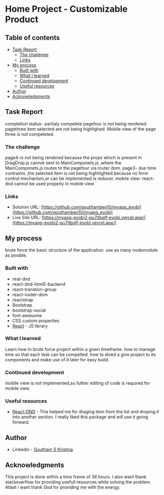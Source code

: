# Home Project - Customizable Product

## Table of contents

- [Task Report](#taskreport)
  - [The challenge](#the-challenge)
  - [Links](#links)
- [My process](#my-process)
  - [Built with](#built-with)
  - [What I learned](#what-i-learned)
  - [Continued development](#continued-development)
  - [Useful resources](#useful-resources)
- [Author](#author)
- [Acknowledgments](#acknowledgments)

## Task Report
completion status- partialy compelete
pagefour is not being rendered.
pagethree item selected are not being highlighed.
Mobile view of the page three is not compeleted.

### The challenge
page4-is not being rendered because the props which is present in DragDrop.js cannot sent to MainComponets.js ,where the MainComponets.js routes to the pagefour via router dom.
page3- due time contraints ,the selected item is not being hightlighted because no form control mechanism,or can be implemented is reducer.
mobile view: react-dnd cannot be used properly in mobile view 
### Links

- Solution URL: [https://github.com/gouthamben10/myapp_evobi](https://github.com/gouthamben10/myapp_evobi)
- Live Site URL: [https://myapp-evobi2-pu7itbqlf-evobi.vercel.app/](https://myapp-evobi2-pu7itbqlf-evobi.vercel.app/)

## My process
brute force the basic structure of the application.
use as many nodemodule as posible.
### Built with
- reat-dnd
- react-dnd-html5-backend
- react-transtion-group
- react-router-dom
- reactstrap
- Bootstrap
- bootstrap-social
- font-awesome
- CSS custom properties
- [React](https://reactjs.org/) - JS library


### What I learned

Learn how to brute force project within a given timeframe.
how to manage time so that each task can be compelted.
how to dived a give project to its components and make use of it later for easy build.

### Continued development

mobile view is not implemented,so futher editing of code is required for mobile view.


### Useful resources

- [React-DND](https://react-dnd.github.io/react-dnd/about) - This helped me for draging item from the list and droping it into another section. I really liked this package and will use it going forward.

## Author

- Linkedin - [Goutham S Krishna](https://www.linkedin.com/in/goutham-s-krishna-21ab151a0/)



## Acknowledgments
This project is done within a time frame of 36 hours.
I also want thank stackoverflow for providing usefull resources while solving the problem.
Atlast i want thank God for providing me with the energy.
